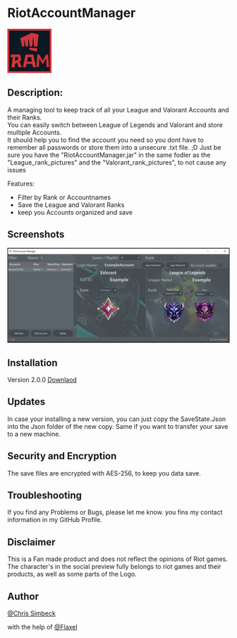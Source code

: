 # RiotAccountManager

<img src="images/icon.jpg" width="100" >

## Description:

A managing tool to keep track of all your League and Valorant Accounts and their Ranks.<br>
You can easily switch between League of Legends and Valorant and store multiple Accounts.<br>
It should help you to find the account you need so you dont have to remember all passwords or store them into a unsecure .txt file. ;D
Just be sure you have the "RiotAccountManager.jar" in the same fodler as the "League_rank_pictures" and the "Valorant_rank_pictures", to not cause any issues

Features:
- Filter by Rank or Accountnames
- Save the League and Valorant Ranks
- keep you Accounts organized and save


## Screenshots

<img src="images/Programm-screenshot-new.PNG" width="650" >

## Installation

Version 2.0.0
[Downlaod](https://github.com/Pantastix/RiotAccountManager/releases/download/v2.0.0/RiotAccountManager.rar)

## Updates

In case your installing a new version, you can just copy the SaveState.Json into the Json folder of the new copy.
Same if you want to transfer your save to a new machine.

## Security and Encryption

The save files are encrypted with AES-256, to keep you data save.

## Troubleshooting

If you find any Problems or Bugs, please let me know.
you fins my contact information in my GitHub Profile.

## Disclaimer

This is a Fan made product and does not reflect the opinions of Riot games.
The character's in the social preview fully belongs to riot games and their products, as well as some parts of the Logo.

## Author
[@Chris Simbeck](https://github.com/Pantastix)

with the help of 
[@Flaxel](https://github.com/flaxel)
